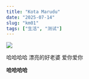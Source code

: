 ```yaml
---
title: "Kota Marudu"
date: "2025-07-14"
slug: "km01"
tags: ["生活", "测试"]
---
```

![](https://prod-files-secure.s3.us-west-2.amazonaws.com/112d0858-5090-4d34-a606-b75eb8d65fd2/c7b45876-473c-4fb6-85d3-cb84a84bfc51/1000201235.jpg?X-Amz-Algorithm=AWS4-HMAC-SHA256&X-Amz-Content-Sha256=UNSIGNED-PAYLOAD&X-Amz-Credential=ASIAZI2LB466TRDDXW42%2F20250725%2Fus-west-2%2Fs3%2Faws4_request&X-Amz-Date=20250725T164154Z&X-Amz-Expires=3600&X-Amz-Security-Token=IQoJb3JpZ2luX2VjEB4aCXVzLXdlc3QtMiJIMEYCIQDOWI3YLe4HwSqCxrUU3ea381o16K22HpaEFFr9jFFKxwIhAJlUweCpkfrpGlDs2FZFCn3Wyyv%2FVBFaJSahSSnFK1wEKv8DCEcQABoMNjM3NDIzMTgzODA1IgxnfogSKkXzliXFFKAq3AOfYe%2FiGRjvQ0Rl4aa2hJyjBJij1fwRq1SC8ioY32xpRasLK76jzUBul%2F24RO6jLShWXb7ViVveKyhHel20QVZD4rlVIk3OM%2FhskODQP4G870xR9SwSBQLaqv1Ozz0ZJxYj8hzieEjqoNd3ZN4tiVbgP5EdQd1llpGadv%2FFLhgO0%2BVrujrIkXobFsKnisyEAxUvsXBpzOCuDR6%2BsowqYn5SenXk20WXweC02fzHowGoMc3lczzZQ96Uuc4rdj14TBr5GP8bjajNyu3nvc3BYPnWXEVXzaz73m7rhHh8YnXGnmxF8838GNo5E1k%2FUZrIvOG91yXXe7AnRmlFVdR0BiF19XUJzHgnTSL4qdVtXbGDxBSf4ABSfBRAQ3iUG67yzypEcbb1RYHaqXfUl1CAf%2FzLUR9NnO5Y%2FZ331AAnBVLSSDLyF8dizl1riNdpmNsRWZphWodeR2RAIkt%2FwXzc6vLcnbkGsdkr7nfuRaNsd7FVLJbzRlRuzyqI1WI6l2%2BinEHWw4uHqcQ7JNTmN5MvwLkIFiJvUqc93smamQsaJe517P2RTg2EptnIL8n%2FJUY5GY2FWSvxuLJQEhHZfJY3ZVcWx0EHDSAvM9AZ2or%2FYjgFfk5UsqSpTEGovq43SzDEoY7EBjqkAZGL7GbZjPHlDUD4EBEvFVeh7xa4Ltj8DbJ89cmo%2FEKTqB7C6XKxs7IN%2FfQJBrvJhFHoqP1mc97sgBYq7dkKFNh3C2ZeimZPCYML7NWLaaculuQc4q2p33M16DzrbRiDq8oGXsV1oeajdxNrip0VeAVoYOsrxQZL1GHZ0rYICIrAWK6I62UUqVPT2li3y35VaOEqiXM3%2F8OR9bVkWPqRvfCgrb7i&X-Amz-Signature=ec19201691696a14ec7b8a06176c46a1aeaf447d900baa20a6cd44664fac1766&X-Amz-SignedHeaders=host&x-amz-checksum-mode=ENABLED&x-id=GetObject)


哈哈哈哈  漂亮的好老婆  爱你爱你


**哈哈哈哈**

